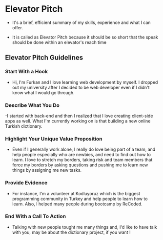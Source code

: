 # Elevator Pitch

- It's a brief, efficient summary of my skills, experience and what I can offer.

- It is called as Elevator Pitch because it should be so short that the speak should be done within an elevator's reach time

## Elevator Pitch Guidelines

### Start With a Hook

- Hi, I'm Furkan and I love learning web development by myself. I dropped out my university after I decided to be web developer even if I didn't know what I would go through.

### Describe What You Do

-I started with back-end and then I realized that I love creating client-side apps as well. What I'm currently working on is that building a new online Turkish dictionary.

### Highlight Your Unique Value Proposition

- Even if I generally work alone, I really do love being part of a team, and help people especially who are newbies, and need to find out how to learn. I love to stretch my borders, taking risk and team members that force my borders by asking questions and pushing me to learn new things by assigning me new tasks.

### Provide Evidence

- For instance, I'm a volunteer at Kodluyoruz which is the biggest programming community in Turkey and help people to learn how to learn. Also, I helped many people during bootcamp by ReCoded.

### End With a Call To Action

- Talking with new people tought me many things and, I'd like to have talk with you, may be about the dictionary project, if you want !
